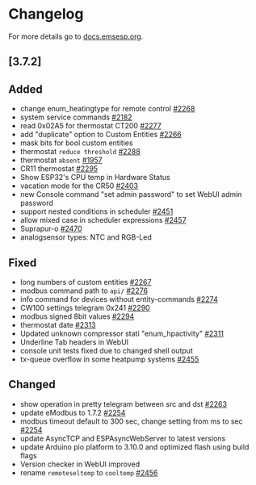 # Changelog

For more details go to [docs.emsesp.org](https://docs.emsesp.org/).

## [3.7.2]

## Added

- change enum_heatingtype for remote control [#2268](https://github.com/emsesp/EMS-ESP32/issues/2268)
- system service commands [#2182](https://github.com/emsesp/EMS-ESP32/issues/2182)
- read 0x02A5 for thermostat CT200 [#2277](https://github.com/emsesp/EMS-ESP32/issues/2277)
- add "duplicate" option to Custom Entities [#2266](https://github.com/emsesp/EMS-ESP32/discussion/2266)
- mask bits for bool custom entities
- thermostat `reduce threshold` [#2288](https://github.com/emsesp/EMS-ESP32/issues/2288)
- thermostat `absent` [#1957](https://github.com/emsesp/EMS-ESP32/issues/1957)
- CR11 thermostat [#2295](https://github.com/emsesp/EMS-ESP32/issues/2295)
- Show ESP32's CPU temp in Hardware Status
- vacation mode for the CR50 [#2403](https://github.com/emsesp/EMS-ESP32/issues/2403)
- new Console command "set admin password" to set WebUI admin password
- support nested conditions in scheduler [#2451](https://github.com/emsesp/EMS-ESP32/issues/2451)
- allow mixed case in scheduler expressions [#2457](https://github.com/emsesp/EMS-ESP32/issues/2457)
- Suprapur-o [#2470](https://github.com/emsesp/EMS-ESP32/issues/2470)
- analogsensor types: NTC and RGB-Led

## Fixed

- long numbers of custom entities [#2267](https://github.com/emsesp/EMS-ESP32/issues/2267)
- modbus command path to `api/` [#2276](https://github.com/emsesp/EMS-ESP32/issues/2276)
- info command for devices without entity-commands [#2274](https://github.com/emsesp/EMS-ESP32/issues/2274)
- CW100 settings telegram 0x241 [#2290](https://github.com/emsesp/EMS-ESP32/issues/2290)
- modbus signed 8bit values [#2294](https://github.com/emsesp/EMS-ESP32/issues/2294)
- thermostat date [#2313](https://github.com/emsesp/EMS-ESP32/issues/2313)
- Updated unknown compressor stati "enum_hpactivity" [#2311](https://github.com/emsesp/EMS-ESP32/pull/2311)
- Underline Tab headers in WebUI
- console unit tests fixed due to changed shell output
- tx-queue overflow in some heatpump systems [#2455](https://github.com/emsesp/EMS-ESP32/issues/2455)

## Changed

- show operation in pretty telegram between src and dst [#2263](https://github.com/emsesp/EMS-ESP32/discussions/2263)
- update eModbus to 1.7.2 [#2254](https://github.com/emsesp/EMS-ESP32/issues/2254)
- modbus timeout default to 300 sec, change setting from ms to sec [#2254](https://github.com/emsesp/EMS-ESP32/issues/2254)
- update AsyncTCP and ESPAsyncWebServer to latest versions
- update Arduino pio platform to 3.10.0 and optimized flash using build flags
- Version checker in WebUI improved
- rename `remoteseltemp` to `cooltemp` [#2456](https://github.com/emsesp/EMS-ESP32/issues/2456)
